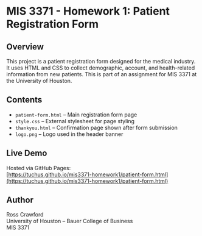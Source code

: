 # MIS 3371 - Homework 1: Patient Registration Form

## Overview
This project is a patient registration form designed for the medical industry. It uses HTML and CSS to collect demographic, account, and health-related information from new patients. This is part of an assignment for MIS 3371 at the University of Houston.

## Contents
- `patient-form.html` – Main registration form page
- `style.css` – External stylesheet for page styling
- `thankyou.html` – Confirmation page shown after form submission
- `logo.png` – Logo used in the header banner

## Live Demo
Hosted via GitHub Pages:  
[https://tuchus.github.io/mis3371-homework1/patient-form.html](https://tuchus.github.io/mis3371-homework1/patient-form.html)

## Author
Ross Crawford  
University of Houston – Bauer College of Business  
MIS 3371
